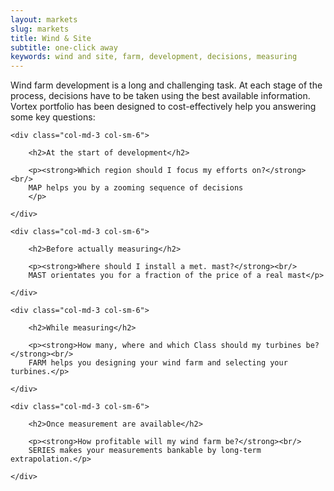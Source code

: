 ```yaml
---
layout: markets
slug: markets
title: Wind & Site
subtitle: one-click away
keywords: wind and site, farm, development, decisions, measuring
---
```


<p class="lead">Wind farm development is a long and challenging task. At each stage of the process, decisions have to be taken using the best available information. Vortex portfolio has been designed to cost-effectively help you answering some key questions:</p>

<div class="row">

	<div class="col-md-3 col-sm-6">

		<h2>At the start of development</h2>

		<p><strong>Which region should I focus my efforts on?</strong><br/>
		MAP helps you by a zooming sequence of decisions
		</p>

	</div>

	<div class="col-md-3 col-sm-6">

		<h2>Before actually measuring</h2>

		<p><strong>Where should I install a met. mast?</strong><br/>
		MAST orientates you for a fraction of the price of a real mast</p>

	</div>

	<div class="col-md-3 col-sm-6">

		<h2>While measuring</h2>

		<p><strong>How many, where and which Class should my turbines be?</strong><br/>
		FARM helps you designing your wind farm and selecting your turbines.</p>

	</div>

	<div class="col-md-3 col-sm-6">

		<h2>Once measurement are available</h2>

		<p><strong>How profitable will my wind farm be?</strong><br/>
		SERIES makes your measurements bankable by long-term extrapolation.</p>

	</div>

</div>

